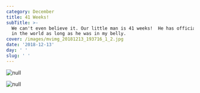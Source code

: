 ```yaml
---
category: December
title: 41 Weeks!
subTitle: >-
  We can't even believe it. Our little man is 41 weeks!  He has officially been
  in the world as long as he was in my belly.  
cover: /images/mvimg_20181213_193716_1_2.jpg
date: '2018-12-13'
day: ' '
slug: ' '
---
```

![null](/images/mvimg_20181213_193716_1_2.jpg)

![null](/images/img_20181213_193344.jpg)
